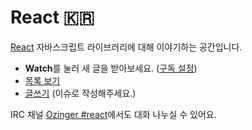 React 🇰🇷
========

[React](http://facebook.github.io/react/) 자바스크립트 라이브러리에 대해 이야기하는 공간입니다.

* **Watch**를 눌러 새 글을 받아보세요. ([구독 설정](https://github.com/reactkr/discuss/subscription))
* [목록 보기](https://github.com/reactkr/discuss/issues)
* [글쓰기](https://github.com/reactkr/discuss/issues/new) (이슈로 작성해주세요.)

IRC 채널 [Ozinger #react](irc://irc.ozinger.org/react)에서도 대화 나누실 수 있어요.
